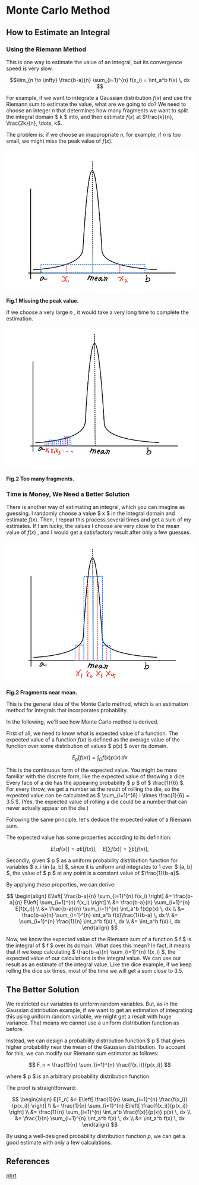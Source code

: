 <head>
    <script src="https://cdn.mathjax.org/mathjax/latest/MathJax.js?config=TeX-AMS-MML_HTMLorMML" type="text/javascript"></script>
    <script type="text/x-mathjax-config">
        MathJax.Hub.Config({
            tex2jax: {
            skipTags: ['script', 'noscript', 'style', 'textarea', 'pre'],
            inlineMath: [['$','$']]
            }
        });
    </script>
</head>


# Monte Carlo Method

## How to Estimate an Integral

### Using the Riemann Method

This is one way to estimate the value of an integral, but its convergence speed is very slow.

$$\lim_{n \to \infty} \frac{b-a}{n} \sum_{i=1}^{n} f(x_i) = \int_a^b f(x) \, dx $$

For example, if we want to integrate a Gaussian distribution  $f(x)$  and use the Riemann sum to estimate the value, what are we going to do? 
We need to choose an integer $n$ that determines how many fragments we want to split the integral domain $ k $ into, and then estimate $f(x)$ at $\frac{k}{n}, \frac{2k}{n}, \dots, k$.

The problem is: if we choose an inappropriate $n$, for example, if  $n$ is too small, we might miss the peak value of  $f(x)$.  

![fig1](./fig1.png)  

**Fig.1 Missing the peak value.**

If we choose a very large $n$ , it would take a very long time to complete the estimation.  

![fig2](./fig2.png)

**Fig.2 Too many fragments.**

### Time is Money, We Need a Better Solution

There is another way of estimating an integral, which you can imagine as guessing. I randomly choose a value $ x $ in the integral domain and estimate $f(x)$. Then, 
I repeat this process several times and get a sum of my estimates. If I am lucky, 
the values I choose are very close to the mean value of $f(x)$ , and I would get a satisfactory result after only a few guesses.  


![fig3](./fig3.png)

**Fig.2 Fragments near mean.**

This is the general idea of the Monte Carlo method, which is an estimation method for integrals that incorporates probability.

In the following, we'll see how Monte Carlo method is derived.

First of all, we need to know what is expected value of a function. The expected value of a function $f(x)$ is defined as the average 
value of the function over some distribution of values $ p(x) $ over its domain.

$$ E_p[f(x)] = \int_D f(x)p(x) \, dx $$

This is the continuous form of the expected value. You might be more familiar with the discrete form, like the expected value of throwing a dice. 
Every face of a die has the appearing probability $ p $ of $ \frac{1}{6} $. For every throw, we get a number as the result of rolling the die, 
so the expected value can be calculated as $ \sum_{i=1}^{6} i \times \frac{1}{6} = 3.5 $. 
(Yes, the expected value of rolling a die could be a number that can never actually appear on the die.)

Following the same principle, let's deduce the expected value of a Riemann sum. 

The expected value has some properties according to its definition:

$$ E[af(x)] = aE[f(x)], \quad E\left[\sum f(x)\right] = \sum E[f(x)], $$

Secondly, given $ p $ as a uniform probability distribution function for variables $ x_i \in [a, b] $, since it is uniform and integrates to 1 over $ [a, b] $, 
the value of $ p $ at any point is a constant value of  $\frac{1}{b-a}$. 

By applying these properties, we can derive:

$$
\begin{align}
E\left[ \frac{b-a}{n} \sum_{i=1}^{n} f(x_i) \right] &= \frac{b-a}{n} E\left[ \sum_{i=1}^{n} f(x_i) \right] \\
&= \frac{b-a}{n} \sum_{i=1}^{n} E[f(x_i)] \\
&= \frac{b-a}{n} \sum_{i=1}^{n} \int_a^b f(x)p(x) \, dx \\
&= \frac{b-a}{n} \sum_{i=1}^{n} \int_a^b f(x)\frac{1}{b-a} \, dx \\
&= \sum_{i=1}^{n} \frac{1}{n} \int_a^b f(x) \, dx \\
&= \int_a^b f(x) \, dx
\end{align}
$$

Now, we know the expected value of the Riemann sum of a function $ f $ is the integral of $ f $ over its domain. What does this mean? In fact, 
it means that if we keep calculating $ \frac{b-a}{n} \sum_{i=1}^{n} f(x_i) $, the expected value of our calculations is the integral value. 
We can use our result as an estimate of the integral value. Like the dice example, if we keep rolling the dice six times, most of the time we will get a sum close to 3.5.

## The Better Solution

We restricted our variables to uniform random variables. But, as in the Gaussian distribution example, 
if we want to get an estimation of integrating this using uniform random variable, we might get a result with huge variance.
That means we cannot use a uniform distribution function as before. 

Instead, we can design a probability distribution function $ p $ that gives higher probability near the mean of the Gaussian distribution. 
To account for this, we can modify our Riemann sum estimator as follows:

$$ F_n = \frac{1}{n} \sum_{i=1}^{n} \frac{f(x_i)}{p(x_i)} $$

where $ p $ is an arbitrary probability distribution function.

The proof is straightforward:

$$
\begin{align}
E[F_n] &= E\left[ \frac{1}{n} \sum_{i=1}^{n} \frac{f(x_i)}{p(x_i)} \right] \\
&= \frac{1}{n} \sum_{i=1}^{n} E\left[ \frac{f(x_i)}{p(x_i)} \right] \\
&= \frac{1}{n} \sum_{i=1}^{n} \int_a^b \frac{f(x)}{p(x)} p(x) \, dx \\
&= \frac{1}{n} \sum_{i=1}^{n} \int_a^b f(x) \, dx \\
&= \int_a^b f(x) \, dx
\end{align}
$$

By using a well-designed probability distribution function $p$, we can get a good estimate with only a few calculations.


## References

[pbrt](https://pbr-book.org/3ed-2018/Monte_Carlo_Integration)
